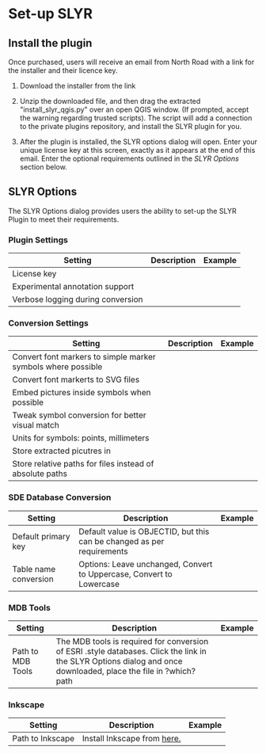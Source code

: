 # Set-up SLYR #
<!-- it would be nice to only give access to this page to purchasers -->

## Install the plugin ##
Once purchased, users will receive an email from North Road with a link for the installer and their licence key. 

1. Download the installer from the link

2. Unzip the downloaded file, and then drag the extracted "install_slyr_qgis.py" over an open QGIS window. (If prompted, accept the warning regarding trusted scripts). The script will add a connection to the private plugins repository, and install the SLYR plugin for you.

3. After the plugin is installed, the SLYR options dialog will open. Enter your unique license key at this screen, exactly as it appears at the end of this email. Enter the optional requirements outlined in the *SLYR Options* section below.

## SLYR Options ##
The SLYR Options dialog provides users the ability to set-up the SLYR Plugin to meet their requirements. 

### Plugin Settings ###
| Setting | Description | Example |
| ---| --- | --- |
License key |  | 
Experimental annotation support |  | 
Verbose logging during conversion |  | 

### Conversion Settings ###
| Setting | Description | Example |
| ---| --- | --- |
Convert font markers to simple marker symbols where possible |  | 
Convert font markerts to SVG files |  | 
Embed pictures inside symbols when possible |  | 
Tweak symbol conversion for better visual match |  |  |  | 
Units for symbols: points, millimeters |  | 
Store extracted picutres in |  | 
Store relative paths for files instead of absolute paths |  | 

### SDE Database Conversion ###
| Setting | Description | Example |
| ---| --- | --- |
Default primary key | Default value is OBJECTID, but this can be changed as per requirements |
Table name conversion | Options: Leave unchanged, Convert to Uppercase, Convert to Lowercase |

### MDB Tools ###

| Setting | Description | Example |
| ---| --- | --- |
Path to MDB Tools | The MDB tools is required for conversion of ESRI .style databases. Click the link in the SLYR Options dialog and once downloaded, place the file in ?which? path |

### Inkscape ###
| Setting | Description | Example |
| ---| --- | --- |
Path to Inkscape | Install Inkscape from [here.](https://inkscape.org) |
